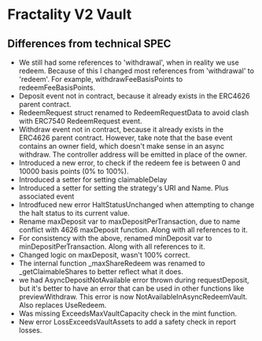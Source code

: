 # Fractality V2 Vault


## Differences from technical SPEC

- We still had some references to 'withdrawal', when in reality we use redeem. Because of this I changed most references from 'withdrawal' to 'redeem'. For example, withdrawFeeBasisPoints to redeemFeeBasisPoints.
- Deposit event not in contract, because it already exists in the ERC4626 parent contract.
- RedeemRequest struct renamed to RedeemRequestData to avoid clash with ERC7540 RedeemRequest event.
- Withdraw event not in contract, because it already exists in the ERC4626 parent contract. However, take note that the base event contains an owner field, which doesn't make sense in an async withdraw. The controller address will be emitted in place of the owner.
- Introduced a new error, to check if the redeem fee is between 0 and 10000 basis points (0% to 100%).
- Introduced a setter for setting claimableDelay
- Introduced a setter for setting the strategy's URI and Name. Plus associated event
- Introdfuced new error HaltStatusUnchanged when attempting to change the halt status to its current value.
- Rename maxDeposit var to maxDepositPerTransaction, due to name conflict with 4626 maxDeposit function. Along with all references to it.
- For consistency with the above, renamed minDeposit var to minDepositPerTransaction. Along with all references to it.
- Changed logic on maxDeposit, wasn't 100% correct.
- The internal function _maxShareRedeem was renamed to _getClaimableShares to better reflect what it does.
- we had AsyncDepositNotAvailable error thrown during requestDeposit, but it's better to have an error that can be used in other functions like previewWithdraw. This error is now NotAvailableInAsyncRedeemVault. Also replaces UseRedeem.
- Was missing ExceedsMaxVaultCapacity check in the mint function.
- New error LossExceedsVaultAssets to add a safety check in report losses.
